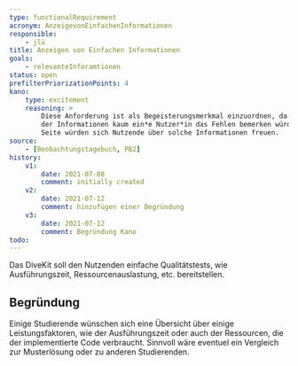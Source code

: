 ```yaml
---
type: functionalRequirement
acronym: AnzeigevonEinfachenInformationen
responsible: 
    - jlü
title: Anzeigen von Einfachen Informationen
goals: 
    - relevanteInforamtionen
status: open
prefilterPriorizationPoints: 4
kano:
    type: excitement
    reasoning: >
        Diese Anforderung ist als Begeisterungsmerkmal einzuordnen, da bei einem Fehlen 
        der Informationen kaum ein*e Nutzer*in das Fehlen bemerken würde oder die Funktion vermissen würde. Auf der Anderen
        Seite würden sich Nutzende über solche Informationen freuen.
source:
    - [Beobachtungstagebuch, PB2]
history:
    v1:
        date: 2021-07-08
        comment: initially created
    v2:
        date: 2021-07-12
        comment: hinzufügen einer Begründung
    v3:
        date: 2021-07-12
        comment: Begründung Kano
todo: 
---
```

Das DiveKit soll den Nutzenden einfache Qualitätstests, wie Ausführungszeit, Ressourcenauslastung, etc. bereitstellen.

## Begründung
Einige Studierende wünschen sich eine Übersicht über einige Leistungsfaktoren,
wie der Ausführungszeit oder auch der Ressourcen, die der implementierte Code verbraucht. Sinnvoll wäre eventuel ein Vergleich zur 
Musterlösung oder zu anderen Studierenden.
